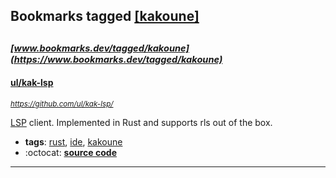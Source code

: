 ## Bookmarks tagged [[kakoune]](https://www.bookmarks.dev/search?q=[kakoune])

_<sup><sup>[www.bookmarks.dev/tagged/kakoune](https://www.bookmarks.dev/tagged/kakoune)</sup></sup>_
---
#### [ul/kak-lsp](https://github.com/ul/kak-lsp/)
_<sup>https://github.com/ul/kak-lsp/</sup>_

[LSP](https://microsoft.github.io/language-server-protocol/) client. Implemented in Rust and supports rls out of the box.
* **tags**: [rust](../tagged/rust.md), [ide](../tagged/ide.md), [kakoune](../tagged/kakoune.md)
* :octocat: **[source code](https://github.com/ul/kak-lsp/)**
---
